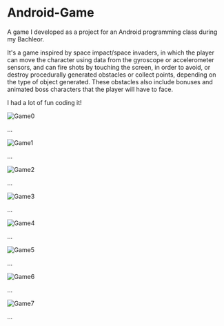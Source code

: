 # Android-Game

A game I developed as a project for an Android programming class during my Bachleor.

It's a game inspired by space impact/space invaders, in which the player can move the character using data from the gyroscope or accelerometer sensors, and can fire shots by touching the screen, in order to avoid, or destroy procedurally generated obstacles or collect points, depending on the type of object generated. These obstacles also include bonuses and animated boss characters that the player will have to face.

I had a lot of fun coding it!

![Game0](/Game0.jpg)

...

![Game1](/Game1.jpg)

...

![Game2](/Game2.jpg)

...

![Game3](/Game3.jpg)

...

![Game4](/Game4.jpg)

...

![Game5](/Game5.jpg)

...

![Game6](/Game6.jpg)

...

![Game7](/Game7.jpg)

...


